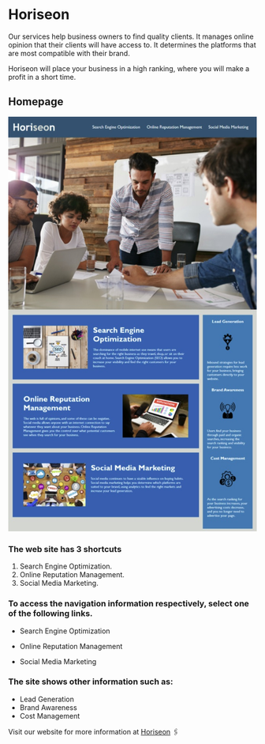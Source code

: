 # Horiseon

Our services help business owners to find quality clients. It manages online opinion that their clients will have access to. It determines the platforms that are most compatible with their brand.

Horiseon will place your business in a high ranking, where you will make a profit in a short time.

## Homepage

![alt text](./assets/images/main-page.jpg?raw=true "Horizon")


### The web site has 3 shortcuts

1. Search Engine Optimization.
1. Online Reputation Management.
1. Social Media Marketing.


### To access the navigation information respectively, select one of the following links.

- Search Engine Optimization

- Online Reputation Management

- Social Media Marketing





### The site shows other information such as:

- Lead Generation
- Brand Awareness
- Cost Management

Visit our website for more information at [Horiseon](https://kzhaanbaev.github.io/horiseon-dev-env/) :paperclips:



